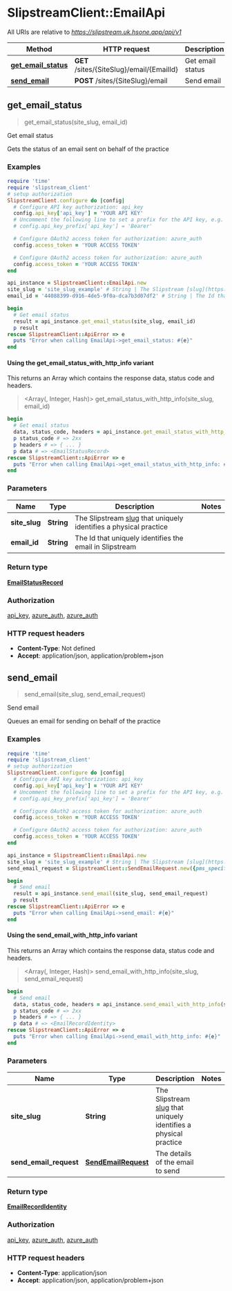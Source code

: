# SlipstreamClient::EmailApi

All URIs are relative to *https://slipstream.uk.hsone.app/api/v1*

| Method | HTTP request | Description |
| ------ | ------------ | ----------- |
| [**get_email_status**](EmailApi.md#get_email_status) | **GET** /sites/{SiteSlug}/email/{EmailId} | Get email status |
| [**send_email**](EmailApi.md#send_email) | **POST** /sites/{SiteSlug}/email | Send email |


## get_email_status

> <EmailStatusRecord> get_email_status(site_slug, email_id)

Get email status

Gets the status of an email sent on behalf of the practice

### Examples

```ruby
require 'time'
require 'slipstream_client'
# setup authorization
SlipstreamClient.configure do |config|
  # Configure API key authorization: api_key
  config.api_key['api_key'] = 'YOUR API KEY'
  # Uncomment the following line to set a prefix for the API key, e.g. 'Bearer' (defaults to nil)
  # config.api_key_prefix['api_key'] = 'Bearer'

  # Configure OAuth2 access token for authorization: azure_auth
  config.access_token = 'YOUR ACCESS TOKEN'

  # Configure OAuth2 access token for authorization: azure_auth
  config.access_token = 'YOUR ACCESS TOKEN'
end

api_instance = SlipstreamClient::EmailApi.new
site_slug = 'site_slug_example' # String | The Slipstream [slug](https://sqids.org/) that uniquely identifies a physical practice
email_id = '44088399-d916-4de5-9f0a-dca7b3d07df2' # String | The Id that uniquely identifies the email in Slipstream

begin
  # Get email status
  result = api_instance.get_email_status(site_slug, email_id)
  p result
rescue SlipstreamClient::ApiError => e
  puts "Error when calling EmailApi->get_email_status: #{e}"
end
```

#### Using the get_email_status_with_http_info variant

This returns an Array which contains the response data, status code and headers.

> <Array(<EmailStatusRecord>, Integer, Hash)> get_email_status_with_http_info(site_slug, email_id)

```ruby
begin
  # Get email status
  data, status_code, headers = api_instance.get_email_status_with_http_info(site_slug, email_id)
  p status_code # => 2xx
  p headers # => { ... }
  p data # => <EmailStatusRecord>
rescue SlipstreamClient::ApiError => e
  puts "Error when calling EmailApi->get_email_status_with_http_info: #{e}"
end
```

### Parameters

| Name | Type | Description | Notes |
| ---- | ---- | ----------- | ----- |
| **site_slug** | **String** | The Slipstream [slug](https://sqids.org/) that uniquely identifies a physical practice |  |
| **email_id** | **String** | The Id that uniquely identifies the email in Slipstream |  |

### Return type

[**EmailStatusRecord**](EmailStatusRecord.md)

### Authorization

[api_key](../README.md#api_key), [azure_auth](../README.md#azure_auth), [azure_auth](../README.md#azure_auth)

### HTTP request headers

- **Content-Type**: Not defined
- **Accept**: application/json, application/problem+json


## send_email

> <EmailRecordIdentity> send_email(site_slug, send_email_request)

Send email

Queues an email for sending on behalf of the practice

### Examples

```ruby
require 'time'
require 'slipstream_client'
# setup authorization
SlipstreamClient.configure do |config|
  # Configure API key authorization: api_key
  config.api_key['api_key'] = 'YOUR API KEY'
  # Uncomment the following line to set a prefix for the API key, e.g. 'Bearer' (defaults to nil)
  # config.api_key_prefix['api_key'] = 'Bearer'

  # Configure OAuth2 access token for authorization: azure_auth
  config.access_token = 'YOUR ACCESS TOKEN'

  # Configure OAuth2 access token for authorization: azure_auth
  config.access_token = 'YOUR ACCESS TOKEN'
end

api_instance = SlipstreamClient::EmailApi.new
site_slug = 'site_slug_example' # String | The Slipstream [slug](https://sqids.org/) that uniquely identifies a physical practice
send_email_request = SlipstreamClient::SendEmailRequest.new({pms_specific_id: '{064a5f0e-0b0e-4e1e-8e1e-0e0e0e0e0e0e}', to: [SlipstreamClient::EmailAddressWithDisplayName.new({address: 'john.smith@example.com'})], subject: 'This is a test email', sender_properties: SlipstreamClient::EmailSenderProperties.new({sender_domain: SlipstreamClient::EmailDomain::DEFAULT})}) # SendEmailRequest | The details of the email to send

begin
  # Send email
  result = api_instance.send_email(site_slug, send_email_request)
  p result
rescue SlipstreamClient::ApiError => e
  puts "Error when calling EmailApi->send_email: #{e}"
end
```

#### Using the send_email_with_http_info variant

This returns an Array which contains the response data, status code and headers.

> <Array(<EmailRecordIdentity>, Integer, Hash)> send_email_with_http_info(site_slug, send_email_request)

```ruby
begin
  # Send email
  data, status_code, headers = api_instance.send_email_with_http_info(site_slug, send_email_request)
  p status_code # => 2xx
  p headers # => { ... }
  p data # => <EmailRecordIdentity>
rescue SlipstreamClient::ApiError => e
  puts "Error when calling EmailApi->send_email_with_http_info: #{e}"
end
```

### Parameters

| Name | Type | Description | Notes |
| ---- | ---- | ----------- | ----- |
| **site_slug** | **String** | The Slipstream [slug](https://sqids.org/) that uniquely identifies a physical practice |  |
| **send_email_request** | [**SendEmailRequest**](SendEmailRequest.md) | The details of the email to send |  |

### Return type

[**EmailRecordIdentity**](EmailRecordIdentity.md)

### Authorization

[api_key](../README.md#api_key), [azure_auth](../README.md#azure_auth), [azure_auth](../README.md#azure_auth)

### HTTP request headers

- **Content-Type**: application/json
- **Accept**: application/json, application/problem+json

